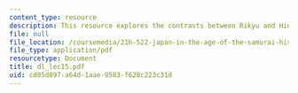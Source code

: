```yaml
---
content_type: resource
description: This resource explores the contrasts between Rikyu and Hideyoshi.
file: null
file_location: /coursemedia/21h-522-japan-in-the-age-of-the-samurai-history-and-film-fall-2006/cd05d897a64d1aae9583f628c223c31d_dl_lec15.pdf
file_type: application/pdf
resourcetype: Document
title: dl_lec15.pdf
uid: cd05d897-a64d-1aae-9583-f628c223c31d
---
```

